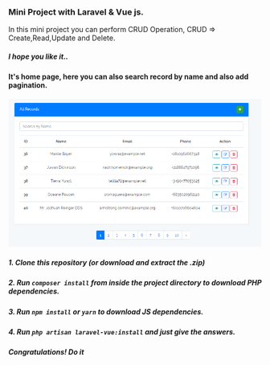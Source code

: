 ### Mini Project with Laravel & Vue js.

In this mini project you can perform CRUD Operation, CRUD => Create,Read,Update and Delete.

##### I hope you like it..

#### It's home page, here you can also search record by name and also add pagination.
![Home Page](screenshots/Capture.PNG)

##### 1. Clone this repository (or download and extract the .zip)

##### 2. Run `composer install` from inside the project directory to download PHP dependencies.

##### 3. Run `npm install` or `yarn` to download JS dependencies.

##### 4. Run `php artisan laravel-vue:install` and just give the answers.

##### Congratulations! Do it